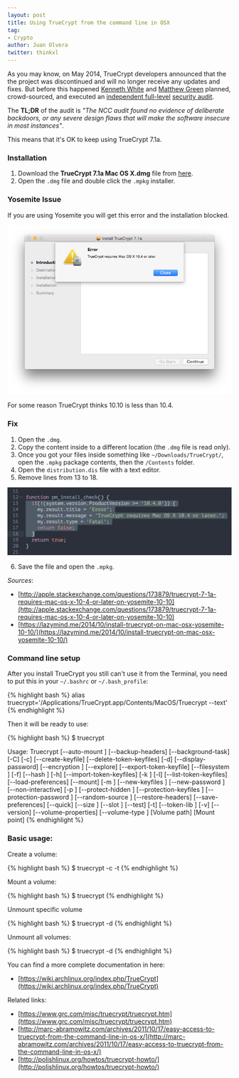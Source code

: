 ```yaml
---
layout: post
title: Using TrueCrypt from the command line in OSX 
tag:
- Crypto
author: Juan Olvera
twitter: thinkxl
---
```


As you may know, on May 2014, TrueCrypt developers announced that the the project was discontinued and will no longer receive any updates and fixes. But before this happened [Kenneth White](https://twitter.com/kennwhite) and [Matthew Green](https://twitter.com/matthew_d_green) planned, crowd-sourced, and executed an [independent full-level](http://istruecryptauditedyet.com/) [security audit](http://blog.cryptographyengineering.com/2015/04/truecrypt-report.html).

The **TL;DR** of the audit is *"The NCC audit found no evidence of deliberate backdoors, or any severe design flaws that will make the software insecure in most instances"*.

This means that it's OK to keep using TrueCrypt 7.1a.

### Installation

1. Download the **TrueCrypt 7.1a Mac OS X.dmg** file from [here](https://www.grc.com/misc/truecrypt/truecrypt.htm).
2. Open the `.dmg` file and double click the `.mpkg` installer.

### Yosemite Issue

If you are using Yosemite you will get this error and the installation blocked.

![TrueCrypt error](/public/img/truecrypt-install-error.png)

For some reason TrueCrypt thinks 10.10 is less than 10.4.

### Fix

1. Open the `.dmg`.
2. Copy the content inside to a different location (the `.dmg` file is read only).
3. Once you got your files inside something like `~/Downloads/TrueCrypt/`, open the `.mpkg` package contents, then the `/Contents` folder.
4. Open the `distribution.dis` file with a text editor.
5. Remove lines from 13 to 18.

![](/public/img/truecrypt-error.png)

6. Save the file and open the `.mpkg`.

*Sources*: 

- [http://apple.stackexchange.com/questions/173879/truecrypt-7-1a-requires-mac-os-x-10-4-or-later-on-yosemite-10-10](http://apple.stackexchange.com/questions/173879/truecrypt-7-1a-requires-mac-os-x-10-4-or-later-on-yosemite-10-10)
- [https://lazymind.me/2014/10/install-truecrypt-on-mac-osx-yosemite-10-10/](https://lazymind.me/2014/10/install-truecrypt-on-mac-osx-yosemite-10-10/)
	

### Command line setup

After you install TrueCrypt you still can't use it from the Terminal, you need to put this in your `~/.bashrc` or `~/.bash_profile`:

{% highlight bash %}
alias truecrypt='/Applications/TrueCrypt.app/Contents/MacOS/Truecrypt --text'
{% endhighlight %}

Then it will be ready to use:

{% highlight bash %}
$ truecrypt

Usage: Truecrypt [--auto-mount <str>] [--backup-headers] [--background-task] [-C] [-c] [--create-keyfile] [--delete-token-keyfiles] [-d] [--display-password] [--encryption <str>] [--explore] [--export-token-keyfile] [--filesystem <str>] [-f] [--hash <str>] [-h] [--import-token-keyfiles] [-k <str>] [-l] [--list-token-keyfiles] [--load-preferences] [--mount] [-m <str>] [--new-keyfiles <str>] [--new-password <str>] [--non-interactive] [-p <str>] [--protect-hidden <str>] [--protection-keyfiles <str>] [--protection-password <str>] [--random-source <str>] [--restore-headers] [--save-preferences] [--quick] [--size <str>] [--slot <str>] [--test] [-t] [--token-lib <str>] [-v] [--version] [--volume-properties] [--volume-type <str>] [Volume path] [Mount point]
{% endhighlight %}

### Basic usage:

Create a volume:

{% highlight bash %}
$ truecrypt -c -t
{% endhighlight %}

Mount a volume:

{% highlight bash %}
$ truecrypt <file-to-encrypt> <mount-point>
{% endhighlight %}

Unmount specific volume

{% highlight bash %}
$ truecrypt -d <volume-to-unmount>
{% endhighlight %}

Unmount all volumes:

{% highlight bash %}
$ truecrypt -d
{% endhighlight %}

You can find a more complete documentation in here:

- [https://wiki.archlinux.org/index.php/TrueCrypt](https://wiki.archlinux.org/index.php/TrueCrypt)

Related links:

- [https://www.grc.com/misc/truecrypt/truecrypt.htm](https://www.grc.com/misc/truecrypt/truecrypt.htm)
- [http://marc-abramowitz.com/archives/2011/10/17/easy-access-to-truecrypt-from-the-command-line-in-os-x/](http://marc-abramowitz.com/archives/2011/10/17/easy-access-to-truecrypt-from-the-command-line-in-os-x/)
- [http://polishlinux.org/howtos/truecrypt-howto/](http://polishlinux.org/howtos/truecrypt-howto/)
